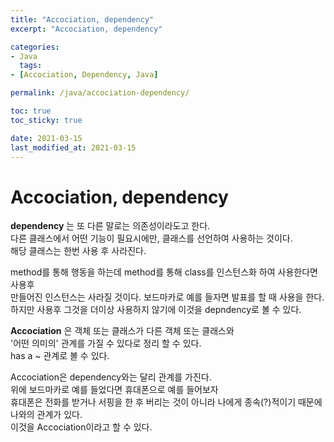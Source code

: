 ```yaml
---
title: "Accociation, dependency"
excerpt: "Accociation, dependency"

categories:
- Java
  tags:
- [Accociation, Dependency, Java]

permalink: /java/accociation-dependency/

toc: true
toc_sticky: true

date: 2021-03-15
last_modified_at: 2021-03-15
---
```


# Accociation, dependency

**dependency** 는 또 다른 말로는 의존성이라도고 한다.  
다른 클래스에서 어떤 기능이 필요시에만, 클래스를 선언하여 사용하는 것이다.  
해당 클래스는 한번 사용 후 사라진다.

method를 통해 행동을 하는데 method를 통해 class를 인스턴스화 하여 사용한다면 사용후  
만들어진 인스턴스는 사라질 것이다.
보드마카로 예를 들자면 발표를 할 때 사용을 한다.  
하지만 사용후 그것을 더이상 사용하지 않기에 이것을 depndency로 볼 수 있다.

**Accociation** 은 객체 또는 클래스가 다른 객체 또는 클래스와  
'어떤 의미의' 관계를 가질 수 있다로 정리 할 수 있다.  
has a ~ 관계로 볼 수 있다.

Accociation은 dependency와는 달리 관계를 가진다.  
위에 보드마카로 예를 들었다면 휴대폰으로 예를 들어보자  
휴대폰은 전화를 받거나 서핑을 한 후 버리는 것이 아니라 나에게 종속(?)적이기 때문에  
나와의 관계가 있다.  
이것을 Accociation이라고 할 수 있다.
